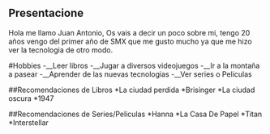 ## Presentacione
Hola me llamo Juan Antonio,
Os vais a decir un poco sobre mi, tengo 20 años vengo del primer año de SMX que me gusto mucho ya que me hizo ver la tecnologia de otro modo.

#Hobbies
-__Leer libros
-__Jugar a diversos videojuegos
-__Ir a la montaña a pasear
-__Aprender de las nuevas tecnologias
-__Ver series o Peliculas


##Recomendaciones de Libros
*La ciudad perdida
*Brisinger
*La ciudad oscura
*1947


##Recomendaciones de Series/Peliculas
*Hanna
*La Casa De Papel
*Titan
*Interstellar
